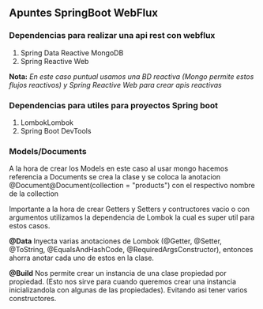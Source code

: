 ## Apuntes SpringBoot WebFlux

### Dependencias para realizar una api rest con webflux

1. Spring Data Reactive MongoDB
2. Spring Reactive Web

**Nota:** _En este caso puntual usamos una BD reactiva (Mongo permite estos flujos reactivos)
y Spring Reactive Web para crear apis reactivas_

### Dependencias para utiles para proyectos Spring boot

1. LombokLombok
2. Spring Boot DevTools

### Models/Documents
A la hora de crear los Models en este caso al usar mongo hacemos referencia a Documents
se crea la clase y se coloca la anotacion @Document@Document(collection = "products")
con el respectivo nombre de la collection

Importante a la hora de crear Getters y Setters y contructores vacio o con argumentos
utilizamos la dependencia de Lombok la cual es super util para estos casos.

**@Data** Inyecta varias anotaciones de Lombok (@Getter, @Setter, @ToString, @EqualsAndHashCode, @RequiredArgsConstructor),
entonces ahorra anotar cada uno de estos en la clase.

**@Build** Nos permite crear un instancia de una clase propiedad por propiedad. (Esto nos sirve para 
cuando queremos crear una instancia inicializandola con algunas de las propiedades). Evitando asi tener varios constructores.


